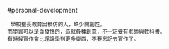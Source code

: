 #personal-development 

	 學校擅長教育出模仿的人，缺少開創性。
	而學習可以是自發性的，造就各種創意，不一定要有老師與教科書。
	有時候實作會比理論學到更多東西，不要忘記去實作了。